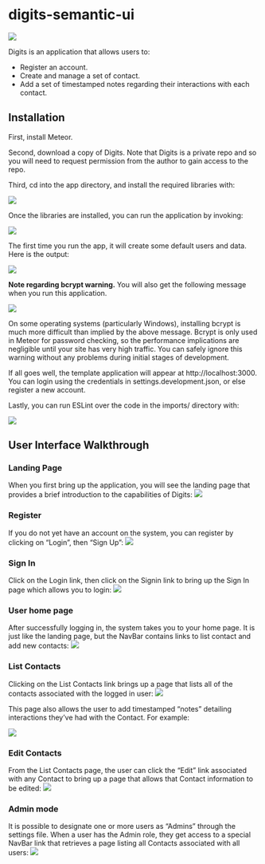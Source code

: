 # digits-semantic-ui

<img src="doc/landing.png">

Digits is an application that allows users to:
* Register an account.
* Create and manage a set of contact.
* Add a set of timestamped notes regarding their interactions with each contact.

## Installation
First, install Meteor.

Second, download a copy of Digits. Note that Digits is a private repo and so you will need to request permission from the author to gain access to the repo.

Third, cd into the app directory, and install the required libraries with:

<img src="doc/meteor-npm-install.png">

Once the libraries are installed, you can run the application by invoking:

<img src="doc/meteor-npm-run-start.png">

The first time you run the app, it will create some default users and data. Here is the output:

<img src="doc/run-start-output.png">


<Strong>Note regarding bcrypt warning.</Strong> You will also get the following message when you run this application.

<img src="doc/bcrypt.png">

On some operating systems (particularly Windows), installing bcrypt is much more difficult than implied by the above message. Bcrypt is only used in Meteor for password checking, so the performance implications are negligible until your site has very high traffic. You can safely ignore this warning without any problems during initial stages of development.

If all goes well, the template application will appear at http://localhost:3000. You can login using the credentials in settings.development.json, or else register a new account.

Lastly, you can run ESLint over the code in the imports/ directory with:

<img src="doc/run-lint.png">

## User Interface Walkthrough

<h3>Landing Page</h3>
When you first bring up the application, you will see the landing page that provides a brief introduction to the capabilities of Digits:

<img src="doc/landing.png">

<h3>Register</h3>
If you do not yet have an account on the system, you can register by clicking on “Login”, then “Sign Up”:

<img src="doc/register.png">

<h3>Sign In</h2>
Click on the Login link, then click on the Signin link to bring up the Sign In page which allows you to login:

<img src="doc/login.png">

<h3>User home page</h3>
After successfully logging in, the system takes you to your home page. It is just like the landing page, but the NavBar contains links to list contact and add new contacts:

<img src="doc/landing.png">

<h3>List Contacts</h3>
Clicking on the List Contacts link brings up a page that lists all of the contacts associated with the logged in user:

<img src="doc/list-contacts.png">

This page also allows the user to add timestamped “notes” detailing interactions they’ve had with the Contact. For example:

<img src="doc/update-note.png">

<h3>Edit Contacts</h3>
From the List Contacts page, the user can click the “Edit” link associated with any Contact to bring up a page that allows that Contact information to be edited:

<img src="doc/edit-contact.png">

<h3>Admin mode</h3>
It is possible to designate one or more users as “Admins” through the settings file. When a user has the Admin role, they get access to a special NavBar link that retrieves a page listing all Contacts associated with all users:

<img src="doc/admin.png">

